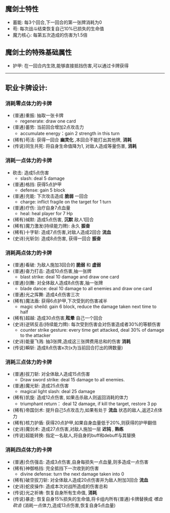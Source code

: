 ## 魔剑士特性
- 蓄能: 每3个回合,下一回合的第一张牌消耗为0
- 苟: 每次战斗结束恢复自己10%已损失的生命值
- 魔力核心: 每第五次造成的伤害为1.5倍

## 魔剑士的特殊基础属性
- 护甲: 在一回合内生效,能够直接抵挡伤害,可以通过卡牌获得

---   
## 职业卡牌设计:
### 消耗零点体力的卡牌
- {普通}重振: 抽取一张卡牌
  - regenerate: draw one card
- {普通}蓄势: 当前回合增加2点攻击力
  - accumulate energy：gain 2 strength in this turn 
- {稀有}苟活: 获得一回合 __幽灵化__ ,本回合不能打出其他牌, __消耗__
- {传说}同生共死: 将自身生命值降为1, 对敌人造成等量伤害, __消耗__ 
### 消耗一点体力的卡牌
- 砍击: 造成5点伤害
  - slash: deal 5 damage
- {普通}格挡: 获得5点护甲
  - defense: gain 5 block
- {普通}充能: 下次攻击造成 __脆弱__ 一回合
  - charge: inflict fragile on the target for 1 turn 
- {普通}疗伤: 治疗自身7点血量
  - heal: heal player for 7 Hp
- {稀有}缄默: 造成5点伤害, __沉默__ 敌人1回合
- {稀有}魔力激发(持续能力牌): 永久 __振奋__ 
- {稀有}十字斩: 造成7点伤害,对敌人造成2回合 __流血__
- {史诗}光斩剑: 造成8点伤害, 获得一回合 __振奋__
### 消耗两点体力的卡牌
- {普通}看破: 为敌人施加3回合的 __脆弱__ 和 __虚弱__
- {普通}奋力打击: 造成10点伤害,抽一张牌
  - blast strike: deal 10 damage and draw one card
- {普通}剑舞: 对全体敌人造成8点伤害,抽一张牌
  - blade dance: deal 10 damage to all enemies and draw one card
- {普通}光之挥舞: 造成4点伤害三次
- {稀有}魔法盾: 获得6点护甲,下次受到的伤害减半
  - magic sheild: gain 6 block, reduce the damage taken next time to half
- {稀有}超越: 造成30点伤害,__眩晕__ 自己一个回合
- {史诗}逆转反击(持续能力牌): 每次受到伤害会对伤害造成者30%的等额伤害 
  - counter strike gesture: every time get attacked, deal 30% of damage to the attacker
- {史诗}能量飞溅: 抽3张牌,造成这三张牌费用总和的伤害  __消耗__
- {传说}瞬斩: 造成8点伤害x次(x为当前回合打出的牌数量)
### 消耗三点体力的卡牌
- {普通}拔刀斩: 对全体敌人造成15点伤害
  - Draw sword strike: deal 15 damage to all enemies.
- {普通}魔光斩: 造成25点伤害
  - magical light slash: deal 25 damage
- {稀有}凯旋: 造成12点伤害, 如果击杀敌人则返回消耗的体力
  - triumphant return： deal 12 damage, if kill the target, restore 3 pp
- {稀有}帝国剑术: 提升自己5点攻击力,如果有处于 __流血__ 状态的敌人,返还2点体力
- {稀有}核力护盾: 获得20点护甲,如果自身血量低于20%,则获得的护甲翻倍
- {史诗}魔剑术: 造成27点伤害,对敌人施加一层 __迟钝__ , __熟练__
- {传说}超能转换: 指定一名敌人,将自身的buff和debuff与其替换
### 消耗四点体力的卡牌
- {普通}负伤强击: 造成3点伤害,自身每损失一点血量,则多造成一点伤害
- {稀有}神御格挡: 完全抵挡下一次收到的伤害
  - divine defense: turn the next damage taken into 0
- {稀有}破空拔刀斩: 对全体敌人造成20点伤害并为敌人附加3回合 __流血__ 
- {史诗}蛇皮操作: 造成本次对战所造成的伤害总和
- {传说}光之祈祷: 恢复自身所有生命值, __消耗__
- {传说}暴走: 恢复自身15%损失的生命值,将卡组内所有{普通}卡牌替换成 _嗜血砍击_ (消耗一点体力,造成13点伤害,恢复自身5点血量)
